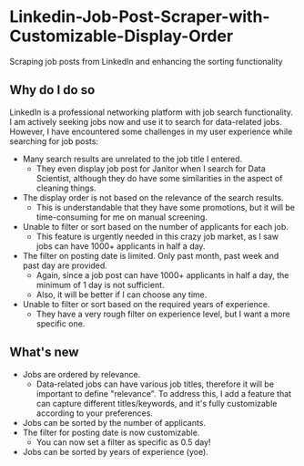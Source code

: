 # Linkedin-Job-Post-Scraper-with-Customizable-Display-Order
Scraping job posts from LinkedIn and enhancing the sorting functionality

## Why do I do so
LinkedIn is a professional networking platform with job search functionality. I am actively seeking jobs now and use it to search for data-related jobs. However, I have encountered some challenges in my user experience while searching for job posts:

- Many search results are unrelated to the job title I entered.
  - They even display job post for Janitor when I search for Data Scientist, although they do have some similarities in the aspect of cleaning things.
- The display order is not based on the relevance of the search results.
  - This is understandable that they have some promotions, but it will be time-consuming for me on manual screening.
- Unable to filter or sort based on the number of applicants for each job.
  - This feature is urgently needed in this crazy job market, as I saw jobs can have 1000+ applicants in half a day.
- The filter on posting date is limited. Only past month, past week and past day are provided.
  - Again, since a job post can have 1000+ applicants in half a day, the minimum of 1 day is not sufficient.
  - Also, it will be better if I can choose any time.
- Unable to filter or sort based on the required years of experience.
  - They have a very rough filter on experience level, but I want a more specific one.

## What's new
- Jobs are ordered by relevance.
  - Data-related jobs can have various job titles, therefore it will be important to define "relevance". To address this, I add a feature that can capture different titles/keywords, and it's fully customizable according to your preferences.
- Jobs can be sorted by the number of applicants.
- The filter for posting date is now customizable.
  - You can now set a filter as specific as 0.5 day!
- Jobs can be sorted by years of experience (yoe).
